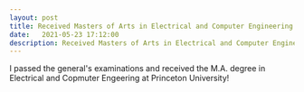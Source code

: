 ```yaml
---
layout: post
title: Received Masters of Arts in Electrical and Computer Engineering
date:   2021-05-23 17:12:00
description: Received Masters of Arts in Electrical and Computer Engineering
---
```


I passed the general's examinations and received the M.A. degree in Electrical and Copmuter Engeering at Princeton University!
